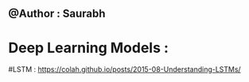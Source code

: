 ## @Author : Saurabh

# Deep Learning Models :

#LSTM : https://colah.github.io/posts/2015-08-Understanding-LSTMs/
